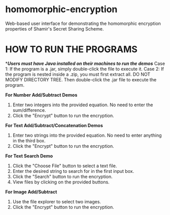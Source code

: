 # homomorphic-encryption
Web-based user interface for demonstrating the homomorphic encryption properties of Shamir's Secret Sharing Scheme.

# HOW TO RUN THE PROGRAMS
****Users must have Java installed on their machines to run the demos***
Case 1: If the program is a .jar, simply double-click the file to execute it.
Case 2: If the program is nested inside a .zip, you must first extract all. DO NOT MODIFY DIRECTORY TREE.
        Then double-click the .jar file to execute the program.
        
**For Number Add/Subtract Demos**
1. Enter two integers into the provided equation. No need to enter the sum/difference.
2. Click the "Encrypt" button to run the encryption.

**For Text Add/Subtract/Concatenation Demos**
1. Enter two strings into the provided equation. No need to enter anything in the third box.
2. Click the "Encrypt" button to run the encryption.

**For Text Search Demo**
1. Click the "Choose File" button to select a text file.
2. Enter the desired string to search for in the first input box.
3. Click the "Search" button to run the encryption.
4. View files by clicking on the provided buttons.

**For Image Add/Subtract**
1. Use the file explorer to select two images.
2. Click the "Encrypt" button to run the encryption.
